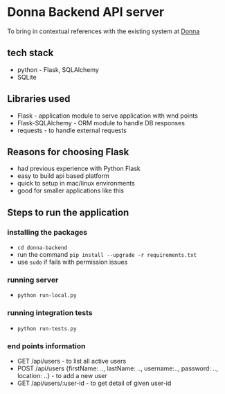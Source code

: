 # Donna Backend API server
To bring in contextual references with the existing system at [Donna](http://github.com/rajagopal28/Donna)
## tech stack
- python - Flask, SQLAlchemy
- SQLite

## Libraries used
- Flask - application module to serve application with wnd points
- Flask-SQLAlchemy - ORM module to handle DB responses
- requests - to handle external requests

## Reasons for choosing Flask
- had previous experience with Python Flask
- easy to build api based platform
- quick to setup in mac/linux environments
- good for smaller applications like this

## Steps to run the application
### installing the packages
- `` cd donna-backend ``
- run the command `` pip install --upgrade -r requirements.txt ``
- use `` sudo `` if fails with permission issues

### running server
- `` python run-local.py ``

### running integration tests
- `` python run-tests.py ``

### end points information
- GET /api/users  - to list all active users
- POST /api/users {firstName: .., lastName: .., username:.., password: .., location: ..} - to add a new user
- GET /api/users/:user-id - to get detail of given user-id
